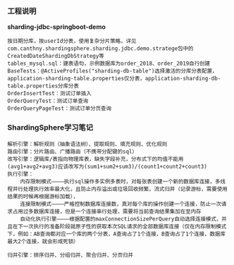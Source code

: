 ### 工程说明

**sharding-jdbc-springboot-demo**

    按日期分库，按userId分表，使用复杂分片策略，详见com.canthny.shardingsphere.sharding.jdbc.demo.stratege包中的CreatedDateShardingDbStrategy等
    tables_mysql.sql：建表语句，示例数据库为order_2018、order_2019自行创建
    BaseTests：@ActiveProfiles("sharding-db-table")选择激活的分库分表配置，application-sharding-table.properties仅分表，application-sharding-db-table.properties分库分表
    OrderInsertTest：测试订单插入
    OrderQueryTest：测试订单查询
    OrderQueryPageTest：测试订单分页查询

### ShardingSphere学习笔记

    解析引擎：解析规则（抽象语法树）、提取规则、填充规则、优化规则
    路由引擎：分片路由、广播路由（不携带分配键的sql）
    改写引擎：逻辑库/表指向物理库表，缺失字段补充，分布式下的均值不能用(avg1+avg2+avg3)应该改写为(sum1+sum2+sum3)/(count1+count2+count3)
    执行引擎：
        内存限制模式————执行sql操作多实例多表时，对每张表创建一个新的数据库连接，多线程并行处理执行效率最大化，且防止内存溢出或垃圾回收频繁，流式归并（记录游标，需要使用结果的时候再根据游标加载），
        连接限制模式————严格控制数据库连接数，真对每个库的操作创建一个连接，防止一次请求占用过多数据库连接，但是一个连接串行处理，需要将当前查询结果集加在至内存
        自动化执行引擎————根据配置的maxConnectionSizePerQuery自动选择连接模式，并且在下一次执行的准备阶段就原子性的获取本次SQL请求的全部数据库连接（仅在内存限制模式下，例如：AB查询都对应一个库的两个分表，A查询占了1个连接，B查询占了1个连接，数据库最大2个连接，就会形成死锁）
    
    归并引擎：排序归并、分组归并、聚合归并、分页归并